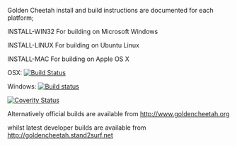 Golden Cheetah install and build instructions are documented
for each platform;

INSTALL-WIN32   For building on Microsoft Windows

INSTALL-LINUX   For building on Ubuntu Linux

INSTALL-MAC     For building on Apple OS X


OSX: [![Build Status](https://travis-ci.org/GoldenCheetah/GoldenCheetah.svg?branch=master)](https://travis-ci.org/GoldenCheetah/GoldenCheetah)

Windows: [![Build status](https://ci.appveyor.com/api/projects/status/i6dwn4m8oyu52ihi?svg=true)](https://ci.appveyor.com/project/Joern-R/goldencheetah-knhd8)

[![Coverity Status](https://scan.coverity.com/projects/7503/badge.svg)](https://scan.coverity.com/projects/goldencheetah-goldencheetah)

Alternatively official builds are available from http://www.goldencheetah.org

whilst latest developer builds are available from http://goldencheetah.stand2surf.net

